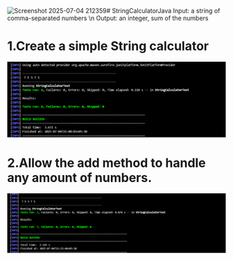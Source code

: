 ![Screenshot 2025-07-04 212359](https://github.com/user-attachments/assets/94c79571-4ff9-4774-928e-44e5c78253ba)# StringCalculatorJava
  Input: a string of comma-separated numbers \n
  Output: an integer, sum of the numbers

# 1.Create a simple String calculator
  ![Testcase1](Screenshots/Testcase1.png)

# 2.Allow the add method to handle any amount of numbers.
  ![Testcase2](Screenshots/Testcase2.png)
